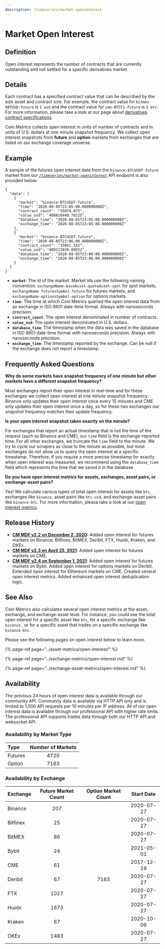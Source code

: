 ```yaml
---
description: /timeseries/market-openinterest
---
```


# Market Open Interest

## **Definition**

Open interest represents the number of contracts that are currently outstanding and not settled for a specific derivatives market. 

## Details

Each contract has a specified contract value that can be described by the size asset and contract size. For example, the contract value for `bitmex-XBTUSD-future` is `1 usd` and the contract value for `cme-BTCF1-future` is `5 btc`. For more information, please take a look at our page about [derivatives contract specifications](https://docs.coinmetrics.io/market-data/derivatives-contract-specifications).  

Coin Metrics collects open interest in units of number of contracts and in units of U.S. dollars at one minute snapshot frequency. We collect open interest snapshots from **future** and **option** markets from exchanges that are listed on our exchange coverage universe. 

## **Example**

A sample of the futures open interest data from the `binance-BTCUSDT-future` market from our  [`/timeseries/market-openinterest`](https://docs.coinmetrics.io/api/v4#operation/getTimeseriesMarketOpenIntereset) API endpoint is also provided below. 

```text
{
  "data": [
    {
      "market": "binance-BTCUSDT-future",
      "time": "2020-08-05T23:05:00.000000000Z",
      "contract_count": "35074.075",
      "value_usd": "408810440.79225",
      "database_time": "2020-08-05T23:05:00.000000000Z",
      "exchange_time": "2020-08-05T23:05:00.000000000Z"
    },
    {
      "market": "binance-BTCUSDT-future",
      "time": "2020-08-05T23:06:00.000000000Z",
      "contract_count": "35061.142",
      "value_usd": "409113039.09552",
      "database_time": "2020-08-05T23:06:00.000000000Z",
      "exchange_time": "2020-08-05T23:06:00.000000000Z"
    }
  ]
}
```

* **`market`**:  The id of the market. Market ids use the following naming convention: `exchangeName-baseAsset-quoteAsset-spot` for spot markets, `exchangeName-futuresSymbol-future` for futures markets, and `exchangeName-optionsSymbol-option` for options markets.  
* **`time`**: The time at which Coin Metrics queried the open interest data from an exchange in ISO 8601 date-time format. Always with nanoseconds precision. 
* **`contract_count`**:  The open interest denominated in number of contracts. 
* **`value_usd`**:  The open interest denominated in U.S. dollars. 
* **`database_time`**:  The timestamp when the data was saved in the database in ISO 8601 date-time format with nanoseconds precision. Always with nanoseconds precision. 
* **`exchange_time`**:  The timestamp reported by the exchange.  Can be null if the exchange does not report a timestamp.

## Frequently Asked Questions

**Why do some markets have snapshot frequency of one minute but other markets have a different snapshot frequency?** 

Most exchanges report their open interest in real-time and for these exchanges we collect open interest at one minute snapshot frequency. Binance only updates their open interest once every 15 minutes and CME only updates their open interest once a day, so for these two exchanges our snapshot frequency matches their update frequency. 

**Is your open interest snapshot taken exactly on the minute?** 

For exchanges that report an actual timestamp that is not the time of the request \(such as Binance and CME\), our `time`  field is the exchange-reported time. For all other exchanges, we truncate the `time` field to the minute. We try to cycle our scrapers as close to the minute as possible, but most exchanges do not allow us to query the open interest at a specific timestamp. Therefore, if you require a more precise timestamp for exactly when open interest was measured, we recommend using the `database_time` field which represents the time that we saved it in the database. 

**Do you have open interest metrics for assets, exchanges, asset pairs, or exchange-asset pairs?** 

Yes! We calculate various types of total open interest for assets like `btc`, exchanges like `binance`, asset pairs like `btc-usd`, and exchange-asset pairs like `binance-btc`. For more information, please take a look at our [open interest metrics](https://docs.coinmetrics.io/asset-metrics/open-interest). 

## Release History

* [**CM MDF v2.2 on December 2, 2020**](https://coinmetrics.io/cm-market-data-feed-futures-data-expansion/)**:** Added open interest for futures markets on Binance, Bitfinex,  BitMEX, Deribit, FTX, Huobi, Kraken, and OKEx. 
*  [**CM MDF v2.3 on April 25, 2021**](https://coinmetrics.io/cm-market-data-feed-v2-3-release-notes/): Added open interest for futures markets on CME.  
*  [**CM MDF v2.4 on September 1, 2021**](https://coinmetrics.io/cm-market-data-feed-v2-4-release-notes/): Added open interest for futures markets on Bybit. Added open interest for options markets on Deribit. Extended open interest for Ethereum markets on CME. Created several open interest metrics. Added enhanced open interest deduplication logic. 

## See Also

Coin Metrics also calculates several open interest metrics at the asset, exchange, and exchange-asset level. For instance, you could see the total open interest for a specific asset like `btc`, for a specific exchange like `binance` , or for a specific asset that trades on a specific exchange like `binance-btc`.

Please see the following pages on open interest below to learn more.

{% page-ref page="../asset-metrics/open-interest/" %}

{% page-ref page="../exchange-metrics/open-interest.md" %}

{% page-ref page="../exchange-asset-metrics/open-interest.md" %}

## **Availability**

The previous 24 hours of open interest data is available through our community API.  Community data is available via HTTP API only and is limited to 1,000 API requests per 10 minutes per IP address. All of our open interest data is available through our professional API with higher rate limits. The professional API supports trades data through both our HTTP API and websocket API. 

### Availability by Market Type

| Type | Number of Markets |
| :--- | :---: |
| Futures | 4720 |
| Option | 7163 |

### Availability by Exchange

| Exchange | Future Market Count | Option Market Count | Start Date |
| :--- | :---: | :---: | :---: |
| Binance | 207 |  | 2020-07-27 |
| Bitfinex | 25 |  | 2020-07-27 |
| BitMEX | 86 |  | 2020-07-27 |
| Bybit | 24 |  | 2021-05-01 |
| CME | 61 |  | 2017-12-19 |
| Deribit | 67 | 7163 | 2020-07-27 |
| FTX | 1027 |  | 2020-07-27 |
| Huobi | 1673 |  | 2020-07-27 |
| Kraken | 67 |  | 2020-10-09 |
| OKEx | 1483 |  | 2020-07-27 |

